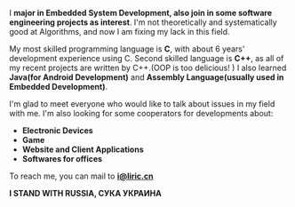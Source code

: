 <!--
**liricliu/liricliu** is a ✨ _special_ ✨ repository because its `README.md` (this file) appears on your GitHub profile.

Here are some ideas to get you started:

- 🔭 I’m currently working on ...
- 🌱 I’m currently learning ...
- 👯 I’m looking to collaborate on ...
- 🤔 I’m looking for help with ...
- 💬 Ask me about ...
- 📫 How to reach me: ...
- 😄 Pronouns: ...
- ⚡ Fun fact: ...
-->

I **major in Embedded System Development, also join in some software engineering projects as interest**. I'm not theoretically and systematically good at Algorithms, and now I am fixing my lack in this field.

My most skilled programming language is **C**, with about 6 years' development experience using C. Second skilled language is **C++**, as all of my recent projects are written by C++.(OOP is too delicious! ) I also learned **Java(for Android Development)** and **Assembly Language(usually used in Embedded Development)**.

I'm glad to meet everyone who would like to talk about issues in my field with me. I'm also looking for some cooperators for developments about:

 - **Electronic Devices**
 - **Game**
 - **Website and Client Applications**
 - **Softwares for offices**
 
 To reach me, you can mail to **i@liric.cn**
 
**I STAND WITH RUSSIA, СУКА УКРАИНА**
